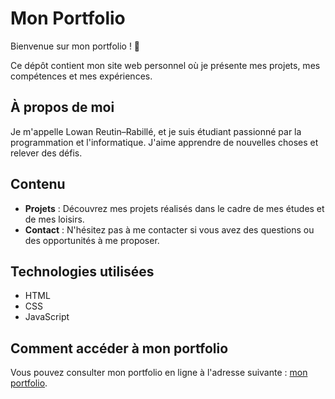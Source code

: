 # Mon Portfolio

Bienvenue sur mon portfolio ! 🌟

Ce dépôt contient mon site web personnel où je présente mes projets, mes compétences et mes expériences.

## À propos de moi

Je m'appelle Lowan Reutin–Rabillé, et je suis étudiant passionné par la programmation et l'informatique. J'aime apprendre de nouvelles choses et relever des défis.

## Contenu

- **Projets** : Découvrez mes projets réalisés dans le cadre de mes études et de mes loisirs.
- **Contact** : N'hésitez pas à me contacter si vous avez des questions ou des opportunités à me proposer.

## Technologies utilisées

- HTML
- CSS
- JavaScript

## Comment accéder à mon portfolio

Vous pouvez consulter mon portfolio en ligne à l'adresse suivante : [mon portfolio](https://lololepro17.github.io/Portfolio).
